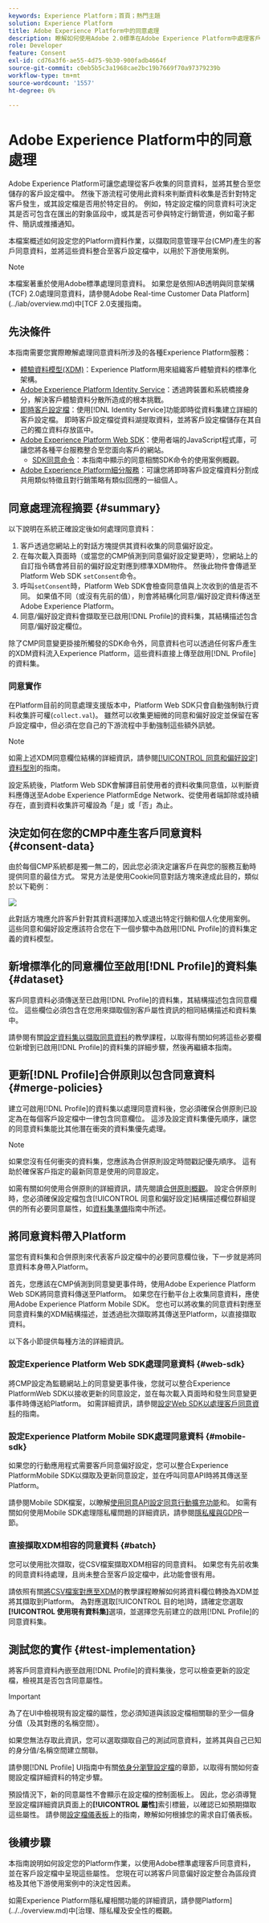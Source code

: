 ```yaml
---
keywords: Experience Platform；首頁；熱門主題
solution: Experience Platform
title: Adobe Experience Platform中的同意處理
description: 瞭解如何使用Adobe 2.0標準在Adobe Experience Platform中處理客戶同意訊號。
role: Developer
feature: Consent
exl-id: cd76a3f6-ae55-4d75-9b30-900fadb4664f
source-git-commit: c0eb5b5c3a1968cae2bc19b7669f70a97379239b
workflow-type: tm+mt
source-wordcount: '1557'
ht-degree: 0%

---
```


# Adobe Experience Platform中的同意處理

Adobe Experience Platform可讓您處理從客戶收集的同意資料，並將其整合至您儲存的客戶設定檔中。 然後下游流程可使用此資料來判斷資料收集是否針對特定客戶發生，或其設定檔是否用於特定目的。 例如，特定設定檔的同意資料可決定其是否可包含在匯出的對象區段中，或其是否可參與特定行銷管道，例如電子郵件、簡訊或推播通知。

本檔案概述如何設定您的Platform資料作業，以擷取同意管理平台(CMP)產生的客戶同意資料，並將這些資料整合至客戶設定檔中，以用於下游使用案例。

>[!NOTE]
>
>本檔案著重於使用Adobe標準處理同意資料。 如果您是依照IAB透明與同意架構(TCF) 2.0處理同意資料，請參閱Adobe Real-time Customer Data Platform](../iab/overview.md)中[TCF 2.0支援指南。

## 先決條件

本指南需要您實際瞭解處理同意資料所涉及的各種Experience Platform服務：

* [體驗資料模型(XDM)](/help/xdm/home.md)：Experience Platform用來組織客戶體驗資料的標準化架構。
* [Adobe Experience Platform Identity Service](/help/identity-service/home.md)：透過跨裝置和系統橋接身分，解決客戶體驗資料分散所造成的根本挑戰。
* [即時客戶設定檔](/help/profile/home.md)：使用[!DNL Identity Service]功能即時從資料集建立詳細的客戶設定檔。 即時客戶設定檔從資料湖提取資料，並將客戶設定檔儲存在其自己的獨立資料存放區中。
* [Adobe Experience Platform Web SDK](/help/web-sdk/home.md)：使用者端的JavaScript程式庫，可讓您將各種平台服務整合至您面向客戶的網站。
   * [SDK同意命令](../../../../web-sdk/commands/setconsent.md)：本指南中顯示的同意相關SDK命令的使用案例概觀。
* [Adobe Experience Platform細分服務](/help/segmentation/home.md)：可讓您將即時客戶設定檔資料分割成共用類似特徵且對行銷策略有類似回應的一組個人。

## 同意處理流程摘要 {#summary}

以下說明在系統正確設定後如何處理同意資料：

1. 客戶透過您網站上的對話方塊提供其資料收集的同意偏好設定。
1. 在每次載入頁面時（或當您的CMP偵測到同意偏好設定變更時），您網站上的自訂指令碼會將目前的偏好設定對應到標準XDM物件。 然後此物件會傳遞至Platform Web SDK `setConsent`命令。
1. 呼叫`setConsent`時，Platform Web SDK會檢查同意值與上次收到的值是否不同。 如果值不同（或沒有先前的值），則會將結構化同意/偏好設定資料傳送至Adobe Experience Platform。
1. 同意/偏好設定資料會擷取至已啟用[!DNL Profile]的資料集，其結構描述包含同意/偏好設定欄位。

除了CMP同意變更掛接所觸發的SDK命令外，同意資料也可以透過任何客戶產生的XDM資料流入Experience Platform，這些資料直接上傳至啟用[!DNL Profile]的資料集。

### 同意實作

在Platform目前的同意處理支援版本中，Platform Web SDK只會自動強制執行資料收集許可權(`collect.val`)。 雖然可以收集更細微的同意和偏好設定並保留在客戶設定檔中，但必須在您自己的下游流程中手動強制這些額外訊號。

>[!NOTE]
>
>如需上述XDM同意欄位結構的詳細資訊，請參閱[[!UICONTROL 同意和偏好設定]資料型別](/help/xdm/data-types/consents.md)的指南。

設定系統後，Platform Web SDK會解譯目前使用者的資料收集同意值，以判斷資料應傳送至Adobe Experience PlatformEdge Network、從使用者端卸除或持續存在，直到資料收集許可權設為「是」或「否」為止。

## 決定如何在您的CMP中產生客戶同意資料 {#consent-data}

由於每個CMP系統都是獨一無二的，因此您必須決定讓客戶在與您的服務互動時提供同意的最佳方式。 常見方法是使用Cookie同意對話方塊來達成此目的，類似於以下範例：

![](../../../images/governance-privacy-security/consent/adobe/overview/consent-dialog.png)

此對話方塊應允許客戶針對其資料選擇加入或退出特定行銷和個人化使用案例。 這些同意和偏好設定應該符合您在下一個步驟中為啟用[!DNL Profile]的資料集定義的資料模型。

## 新增標準化的同意欄位至啟用[!DNL Profile]的資料集 {#dataset}

客戶同意資料必須傳送至已啟用[!DNL Profile]的資料集，其結構描述包含同意欄位。 這些欄位必須包含在您用來擷取個別客戶屬性資訊的相同結構描述和資料集中。

請參閱有關[設定資料集以擷取同意資料](./dataset.md)的教學課程，以取得有關如何將這些必要欄位新增到已啟用[!DNL Profile]的資料集的詳細步驟，然後再繼續本指南。

## 更新[!DNL Profile]合併原則以包含同意資料 {#merge-policies}

建立可啟用[!DNL Profile]的資料集以處理同意資料後，您必須確保合併原則已設定為在每個客戶設定檔中一律包含同意欄位。 這涉及設定資料集優先順序，讓您的同意資料集能比其他潛在衝突的資料集優先處理。

>[!NOTE]
>
>如果您沒有任何衝突的資料集，您應該為合併原則設定時間戳記優先順序。 這有助於確保客戶指定的最新同意是使用的同意設定。

如需有關如何使用合併原則的詳細資訊，請先閱讀[合併原則概觀](../../../../profile/merge-policies/overview.md)。 設定合併原則時，您必須確保設定檔包含[!UICONTROL 同意和偏好設定]結構描述欄位群組提供的所有必要同意屬性，如[資料集準備](./dataset.md)指南中所述。

## 將同意資料帶入Platform

當您有資料集和合併原則來代表客戶設定檔中的必要同意欄位後，下一步就是將同意資料本身帶入Platform。

首先，您應該在CMP偵測到同意變更事件時，使用Adobe Experience Platform Web SDK將同意資料傳送至Platform。 如果您在行動平台上收集同意資料，應使用Adobe Experience Platform Mobile SDK。 您也可以將收集的同意資料對應至同意資料集的XDM結構描述，並透過批次擷取將其傳送至Platform，以直接擷取資料。

以下各小節提供每種方法的詳細資訊。

### 設定Experience Platform Web SDK處理同意資料 {#web-sdk}

將CMP設定為監聽網站上的同意變更事件後，您就可以整合Experience PlatformWeb SDK以接收更新的同意設定，並在每次載入頁面時和發生同意變更事件時傳送給Platform。 如需詳細資訊，請參閱[設定Web SDK以處理客戶同意資料](../sdk.md)的指南。

### 設定Experience Platform Mobile SDK處理同意資料 {#mobile-sdk}

如果您的行動應用程式需要客戶同意偏好設定，您可以整合Experience PlatformMobile SDK以擷取及更新同意設定，並在呼叫同意API時將其傳送至Platform。

請參閱Mobile SDK檔案，以瞭解[使用同意API設定同意行動擴充功能](https://developer.adobe.com/client-sdks/documentation/consent-for-edge-network/)和[](https://developer.adobe.com/client-sdks/documentation/consent-for-edge-network/api-reference/)。 如需有關如何使用Mobile SDK處理隱私權問題的詳細資訊，請參閱[隱私權與GDPR](https://developer.adobe.com/client-sdks/resources/privacy-and-gdpr/)一節。

### 直接擷取XDM相容的同意資料 {#batch}

您可以使用批次擷取，從CSV檔案擷取XDM相容的同意資料。 如果您有先前收集的同意資料待處理，且尚未整合至客戶設定檔中，此功能會很有用。

請依照有關[將CSV檔案對應至XDM](../../../../ingestion/tutorials/map-csv/overview.md)的教學課程瞭解如何將資料欄位轉換為XDM並將其擷取到Platform。 為對應選取[!UICONTROL 目的地]時，請確定您選取&#x200B;**[!UICONTROL 使用現有資料集]**&#x200B;選項，並選擇您先前建立的啟用[!DNL Profile]的同意資料集。

## 測試您的實作 {#test-implementation}

將客戶同意資料內嵌至啟用[!DNL Profile]的資料集後，您可以檢查更新的設定檔，檢視其是否包含同意屬性。

>[!IMPORTANT]
>
>為了在UI中檢視現有設定檔的屬性，您必須知道與該設定檔相關聯的至少一個身分值（及其對應的名稱空間）。
>
>如果您無法存取此資訊，您可以選取擷取自己的測試同意資料，並將其與自己已知的身分值/名稱空間建立關聯。

請參閱[!DNL Profile] UI指南中有關[依身分瀏覽設定檔](../../../../profile/ui/user-guide.md#browse)的章節，以取得有關如何查閱設定檔詳細資料的特定步驟。

預設情況下，新的同意屬性不會顯示在設定檔的控制面板上。 因此，您必須導覽至設定檔詳細資訊頁面上的&#x200B;**[!UICONTROL 屬性]**&#x200B;索引標籤，以確認已如預期擷取這些屬性。 請參閱[設定檔儀表板](../../../../profile/ui/profile-dashboard.md)上的指南，瞭解如何根據您的需求自訂儀表板。

<!-- (To be included once CJM is GA)
## Handling consent in Customer Journey Management

If you are using Customer Journey Management, after confirming that your profiles and segments contain consent data, you can start honoring customer [marketing preferences](../../../../xdm/data-types/consents.md#marketing) when pulling segments from Platform. Specifically, profiles who have opted out of the email marketing preference should not be included in segments that are targeted for email campaigns.

Customer Journey Management can also send consent-change signals back to Platform. When a customer selects an "unsubscribe" link in an email message, the updated consent preference is sent to Platform and the appropriate profile attributes are updated accordingly.
-->

## 後續步驟

本指南說明如何設定您的Platform作業，以使用Adobe標準處理客戶同意資料，並在客戶設定檔中呈現這些屬性。 您現在可以將客戶同意偏好設定整合為區段資格及其他下游使用案例中的決定性因素。

如需Experience Platform隱私權相關功能的詳細資訊，請參閱Platform](../../overview.md)中[治理、隱私權及安全性的概觀。
